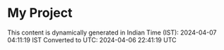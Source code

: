 # My Project

This content is dynamically generated in Indian Time (IST): 2024-04-07 04:11:19 IST
Converted to UTC: 2024-04-06 22:41:19 UTC
